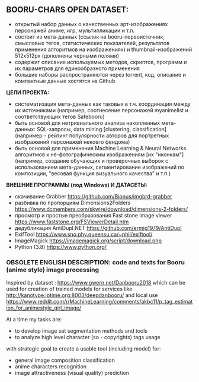 ## BOORU-CHARS OPEN DATASET:
- открытый набор данных о качественных арт-изображениях персонажей аниме, игр, мультипликации и т.п.
- состоит из мета-данных (ссылок на booru-первоисточник, смысловых тегов, статистических показателей,
  результатов применения алгоритмов на изображениях) и thumbnail-изображений 512x512px (дополнены черными полями)
- содержит описание используемых методов, скриптов, программ и их параметров для единообразного применения
- большие наборы распространяются через torrent, код, описание и компактные данные хостятся на Github

**ЦЕЛИ ПРОЕКТА:**
- систематизация мета-данных как таковых в т.ч. координация между их источниками 
  (например, соотнесение персонажей myanimelist и соответствующих тегов Safebooru)
- быть основой для нетривиального анализа накопленных мета-данных: SQL-запросы, data mining [clustering, classification]
  (например - рейтинг популярности авторов для портретных изображений персонажей некоего фендома)
- быть основой для применения Machine Learning & Neural Networks алгоритмов к не-фотографическим изображениям [их "иконкам"]
  (например, создание обучающих и проверочных выборок с использованием мета-данных,
   сегментирование изображений по композиции, "весовая функция визуального качества" и т.п.)


**ВНЕШНИЕ ПРОГРАММЫ (под Windows) И ДАТАСЕТЫ:**
- скачивание Grabber https://github.com/Bionus/imgbrd-grabber
- разбивка по пропорциям Dimensions2Folders https://www.dcmembers.com/skwire/download/dimensions-2-folders/
- просмотр и простые преобразования Fast stone image viewer https://www.faststone.org/FSViewerDetail.htm
- дедубликация AntiDupl.NET https://github.com/ermig1979/AntiDupl
- ExifTool https://www.sno.phy.queensu.ca/~phil/exiftool/
- ImageMagick https://imagemagick.org/script/download.php
- Python (3.8) https://www.python.org/


### OBSOLETE ENGLISH DESCRIPTION: code and texts for Booru (anime style) image processing

Inspired by dataset : https://www.gwern.net/Danbooru2018
which can be used for creation of trained models for services like http://kanotype.iptime.org:8003/deepdanbooru/
and local use https://www.reddit.com/r/MachineLearning/comments/akbc11/p_tag_estimation_for_animestyle_girl_image/

At a time my tasks are:
- to develop image set segmentation methods and tools
- to analyze high level character (so - copyrights) tags usage

with strategic goal to create a usable tool (including model) for:
- general image composition classification
- anime characters recognition
- image attractiveness (visual quality) prediction
